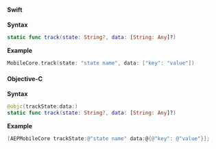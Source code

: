 #### Swift

**Syntax**

```swift
static func track(state: String?, data: [String: Any]?) 
```
**Example**

```swift
MobileCore.track(state: "state name", data: ["key": "value"])
```

#### Objective-C

**Syntax**

```swift
@objc(trackState:data:)
static func track(state: String?, data: [String: Any]?) 
```
**Example**

```objectivec
[AEPMobileCore trackState:@"state name" data:@{@"key": @"value"}];
```